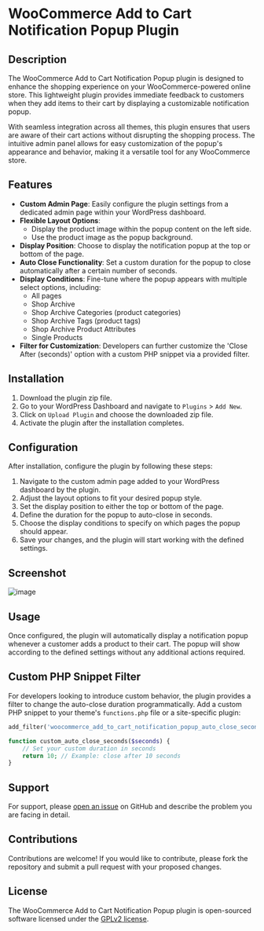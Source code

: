 # WooCommerce Add to Cart Notification Popup Plugin

## Description

The WooCommerce Add to Cart Notification Popup plugin is designed to enhance the shopping experience on your WooCommerce-powered online store. This lightweight plugin provides immediate feedback to customers when they add items to their cart by displaying a customizable notification popup.

With seamless integration across all themes, this plugin ensures that users are aware of their cart actions without disrupting the shopping process. The intuitive admin panel allows for easy customization of the popup's appearance and behavior, making it a versatile tool for any WooCommerce store.

## Features

- **Custom Admin Page**: Easily configure the plugin settings from a dedicated admin page within your WordPress dashboard.
- **Flexible Layout Options**:
  - Display the product image within the popup content on the left side.
  - Use the product image as the popup background.
- **Display Position**: Choose to display the notification popup at the top or bottom of the page.
- **Auto Close Functionality**: Set a custom duration for the popup to close automatically after a certain number of seconds.
- **Display Conditions**: Fine-tune where the popup appears with multiple select options, including:
  - All pages
  - Shop Archive
  - Shop Archive Categories (product categories)
  - Shop Archive Tags (product tags)
  - Shop Archive Product Attributes
  - Single Products
- **Filter for Customization**: Developers can further customize the 'Close After (seconds)' option with a custom PHP snippet via a provided filter.

## Installation

1. Download the plugin zip file.
2. Go to your WordPress Dashboard and navigate to `Plugins` > `Add New`.
3. Click on `Upload Plugin` and choose the downloaded zip file.
4. Activate the plugin after the installation completes.

## Configuration

After installation, configure the plugin by following these steps:

1. Navigate to the custom admin page added to your WordPress dashboard by the plugin.
2. Adjust the layout options to fit your desired popup style.
3. Set the display position to either the top or bottom of the page.
4. Define the duration for the popup to auto-close in seconds.
5. Choose the display conditions to specify on which pages the popup should appear.
6. Save your changes, and the plugin will start working with the defined settings.

## Screenshot
![image](https://github.com/webecks/simple-woo-notification/assets/18439793/a0b5737e-b698-4a1a-a377-1b24840af1ef)


## Usage

Once configured, the plugin will automatically display a notification popup whenever a customer adds a product to their cart. The popup will show according to the defined settings without any additional actions required.

## Custom PHP Snippet Filter

For developers looking to introduce custom behavior, the plugin provides a filter to change the auto-close duration programmatically. Add a custom PHP snippet to your theme's `functions.php` file or a site-specific plugin:

```php
add_filter('woocommerce_add_to_cart_notification_popup_auto_close_seconds', 'custom_auto_close_seconds');

function custom_auto_close_seconds($seconds) {
    // Set your custom duration in seconds
    return 10; // Example: close after 10 seconds
}
```

## Support

For support, please [open an issue](https://github.com/webecks/simple-woo-notification/issues) on GitHub and describe the problem you are facing in detail.

## Contributions

Contributions are welcome! If you would like to contribute, please fork the repository and submit a pull request with your proposed changes.

## License

The WooCommerce Add to Cart Notification Popup plugin is open-sourced software licensed under the [GPLv2 license](https://www.gnu.org/licenses/old-licenses/gpl-2.0.en.html).
